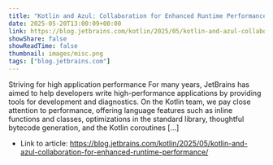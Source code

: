 ```yaml
---
title: "Kotlin and Azul: Collaboration for Enhanced Runtime Performance"
date: 2025-05-20T13:00:09+00:00
link: https://blog.jetbrains.com/kotlin/2025/05/kotlin-and-azul-collaboration-for-enhanced-runtime-performance/
showShare: false
showReadTime: false
thumbnail: images/misc.png
tags: ["blog.jetbrains.com"]
---
```

Striving for high application performance For many years, JetBrains has aimed to help developers write high-performance applications by providing tools for development and diagnostics. On the Kotlin team, we pay close attention to performance, offering language features such as inline functions and classes, optimizations in the standard library, thoughtful bytecode generation, and the Kotlin coroutines […]

- Link to article: https://blog.jetbrains.com/kotlin/2025/05/kotlin-and-azul-collaboration-for-enhanced-runtime-performance/